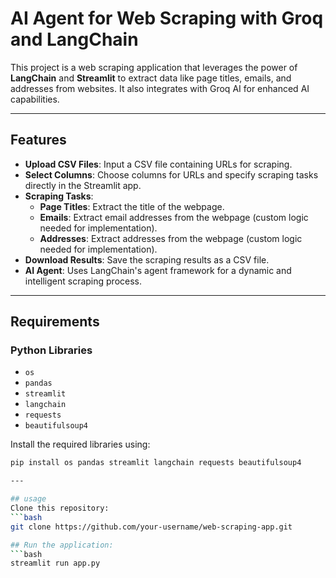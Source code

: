 
# AI Agent for Web Scraping with Groq and LangChain

This project is a web scraping application that leverages the power of **LangChain** and **Streamlit** to extract data like page titles, emails, and addresses from websites. It also integrates with Groq AI for enhanced AI capabilities.

---

## Features
- **Upload CSV Files**: Input a CSV file containing URLs for scraping.
- **Select Columns**: Choose columns for URLs and specify scraping tasks directly in the Streamlit app.
- **Scraping Tasks**:
  - **Page Titles**: Extract the title of the webpage.
  - **Emails**: Extract email addresses from the webpage (custom logic needed for implementation).
  - **Addresses**: Extract addresses from the webpage (custom logic needed for implementation).
- **Download Results**: Save the scraping results as a CSV file.
- **AI Agent**: Uses LangChain's agent framework for a dynamic and intelligent scraping process.

---

## Requirements
### Python Libraries
- `os`
- `pandas`
- `streamlit`
- `langchain`
- `requests`
- `beautifulsoup4`

Install the required libraries using:
```bash
pip install os pandas streamlit langchain requests beautifulsoup4

---

## usage
Clone this repository:
```bash
git clone https://github.com/your-username/web-scraping-app.git

## Run the application:
```bash
streamlit run app.py






